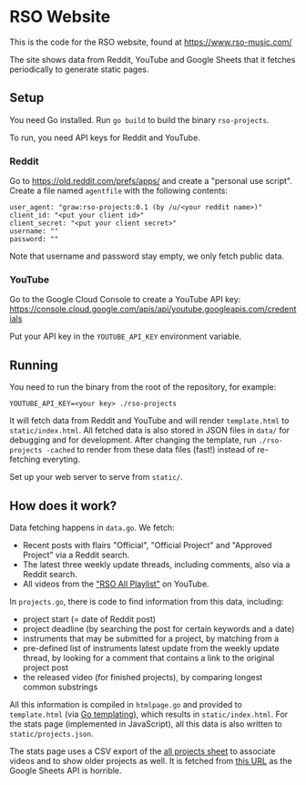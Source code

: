 RSO Website
===========

This is the code for the RSO website, found at https://www.rso-music.com/

The site shows data from Reddit, YouTube and Google Sheets that it fetches
periodically to generate static pages.


Setup
-----

You need Go installed. Run `go build` to build the binary `rso-projects`.

To run, you need API keys for Reddit and YouTube.

### Reddit

Go to https://old.reddit.com/prefs/apps/ and create a "personal use script".
Create a file named `agentfile` with the following contents:

```
user_agent: "graw:rso-projects:0.1 (by /u/<your reddit name>)"
client_id: "<put your client id>"
client_secret: "<put your client secret>"
username: ""
password: ""
```

Note that username and password stay empty, we only fetch public data.

### YouTube

Go to the Google Cloud Console to create a YouTube API key: https://console.cloud.google.com/apis/api/youtube.googleapis.com/credentials

Put your API key in the `YOUTUBE_API_KEY` environment variable.


Running
-------

You need to run the binary from the root of the repository, for example:

```
YOUTUBE_API_KEY=<your key> ./rso-projects
```

It will fetch data from Reddit and YouTube and will render `template.html` to
`static/index.html`. All fetched data is also stored in JSON files in `data/`
for debugging and for development. After changing the template, run
`./rso-projects -cached` to render from these data files (fast!) instead of
re-fetching everyting.

Set up your web server to serve from `static/`.


How does it work?
-----------------

Data fetching happens in `data.go`. We fetch:

- Recent posts with flairs "Official", "Official Project" and "Approved
  Project" via a Reddit search.
- The latest three weekly update threads, including comments, also via a
  Reddit search.
- All videos from the ["RSO All Playlist"](https://www.youtube.com/playlist?list=PLAl3fvW4KndiZAQtPmFCUFD6nImDC89Gv) on YouTube.

In `projects.go`, there is code to find information from this data, including:
- project start (= date of Reddit post)
- project deadline (by searching the post for certain keywords and a date)
- instruments that may be submitted for a project, by matching from a
- pre-defined list of instruments
  latest update from the weekly update thread, by looking for a comment that
  contains a link to the original project post
- the released video (for finished projects), by comparing longest common substrings

All this information is compiled in `htmlpage.go` and provided to
`template.html` (via [Go templating][gotmpl]), which results in
`static/index.html`. For the stats page (implemented in JavaScript), all this
data is also written to `static/projects.json`.

[gotmpl]: https://golang.org/pkg/text/template/

The stats page uses a CSV export of the [all projects sheet][allpr] to
associate videos and to show older projects as well. It is fetched from
[this URL][csv] as the Google Sheets API is horrible.

[allpr]: https://docs.google.com/spreadsheets/d/12njIGc2_G4uMJ8uvfq1uKvdFfzopRYdhCdRdfo3e7Hg/edit?usp=sharing
[csv]: https://docs.google.com/spreadsheets/d/12njIGc2_G4uMJ8uvfq1uKvdFfzopRYdhCdRdfo3e7Hg/gviz/tq?tqx=out:csv
